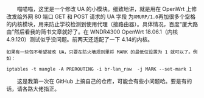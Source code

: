 　　喵喵喵，这里是一个修改 UA 的小模块。细致地讲，就是用在 OpenWrt 上修改发给外网 80 端口 GET 和 POST 请求的 UA 字段 为`XMURP/1.0`再加很多个空格的内核模块，用来防止学校检测到使用代理（接路由器）。具体情况，百度“厦大路由”然后看我的简书文章就好了。在 WNDR4300 OpenWrt 18.06.1（内核 4.9.120）测试似乎没问题。前两天还适配了一下 4.14的内核。

    如果有一些包不希望被改 UA，只要在防火墙规则里将 MARK 的最低位设置为 1 就可以了。例如：

```
iptables -t mangle -A PREROUTING -i br-lan_raw  -j MARK --set-mark 1
```

　　这是我第一次在 GitHub 上搞自己的仓库，可能会有些小问题哈。要是有的话，请各路大佬指正。